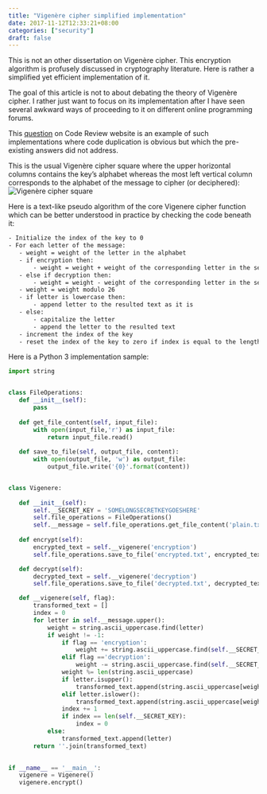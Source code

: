 ```yaml
---
title: "Vigenère cipher simplified implementation"
date: 2017-11-12T12:33:21+08:00
categories: ["security"]
draft: false
---
```

This is not an other dissertation on Vigenère cipher. This encryption algorithm is profusely discussed in cryptography literature. Here is rather  a simplified yet efficient implementation of it.


The goal of this article is not to about debating the theory of Vigenère cipher. I rather just want to focus on its implementation after I have seen several awkward ways of proceeding to it on different online programming forums.

This [question](https://codereview.stackexchange.com/questions/178047/vigenere-cipher-make-code-more-concise) on Code Review website is an example of such implementations where code duplication is obvious but which the pre-existing answers did not address.


This is the usual Vigenère cipher square where the upper horizontal columns contains the key’s alphabet whereas the most left vertical column corresponds to the alphabet of the message to cipher (or deciphered):
![Vigenère cipher square]({filename}../images/vigenere_cipher.png)

Here is a text-like pseudo algorithm of the core Vigenere cipher function which can be better understood in practice by checking the code beneath it:
```cmd
- Initialize the index of the key to 0
- For each letter of the message:
   - weight = weight of the letter in the alphabet
   - if encryption then:
       - weight = weight + weight of the corresponding letter in the secret key 
   - else if decryption then:
       - weight = weight - weight of the corresponding letter in the secret key
   - weight = weight modulo 26
   - if letter is lowercase then:
       - append letter to the resulted text as it is
   - else:
       - capitalize the letter
       - append the letter to the resulted text
   - increment the index of the key
   - reset the index of the key to zero if index is equal to the length of the key
```

Here is a Python 3 implementation sample:
```python
import string


class FileOperations:
   def __init__(self):
       pass
   
   def get_file_content(self, input_file):
       with open(input_file,'r') as input_file:
           return input_file.read()
   
   def save_to_file(self, output_file, content):
       with open(output_file, 'w') as output_file:
           output_file.write('{0}'.format(content))


class Vigenere:
 
   def __init__(self):
       self.__SECRET_KEY = 'SOMELONGSECRETKEYGOESHERE'
       self.file_operations = FileOperations()
       self.__message = self.file_operations.get_file_content('plain.txt')
      
   def encrypt(self):
       encrypted_text = self.__vigenere('encryption')
       self.file_operations.save_to_file('encrypted.txt', encrypted_text)

   def decrypt(self):
       decrypted_text = self.__vigenere('decryption')
       self.file_operations.save_to_file('decrypted.txt', decrypted_text)

   def __vigenere(self, flag):
       transformed_text = []
       index = 0
       for letter in self.__message.upper():
           weight = string.ascii_uppercase.find(letter)
           if weight != -1:
               if flag == 'encryption':
                   weight += string.ascii_uppercase.find(self.__SECRET_KEY[index])
               elif flag =='decryption':
                   weight -= string.ascii_uppercase.find(self.__SECRET_KEY[index])
               weight %= len(string.ascii_uppercase)
               if letter.isupper():
                   transformed_text.append(string.ascii_uppercase[weight])
               elif letter.islower():
                   transformed_text.append(string.ascii_uppercase[weight]).lower()
               index += 1
               if index == len(self.__SECRET_KEY):
                   index = 0
           else:
               transformed_text.append(letter)
       return ''.join(transformed_text)
       

if __name__ == '__main__':
   vigenere = Vigenere()
   vigenere.encrypt()
```
